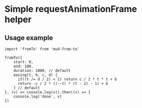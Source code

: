 # Simple requestAnimationFrame helper

## Usage example

```
import 'fromTo' from 'mud-from-to'

fromTo({
    start: 0, 
    end: 100,
    duration: 1000, // default
    easing(t, b, c, d) {
      if((t /= d / 2) < 1) return c / 2 * t * t + b
      return -c / 2 * ((--t) * (t - 2) - 1) + b
    } // default
}, (v) => console.log(v)).then((v) => {
    console.log('done', v)
})

```